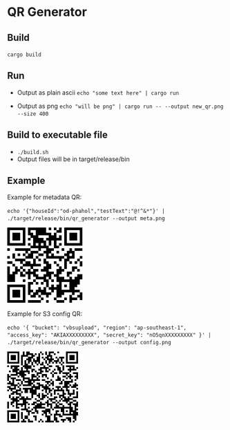 # QR Generator

## Build
`cargo build`

## Run

- Output as plain ascii
  `echo "some text here" | cargo run`

- Output as png
  `echo "will be png" | cargo run -- --output new_qr.png --size 400`

## Build to executable file

- `./build.sh`
- Output files will be in target/release/bin

## Example

Example for metadata QR:

`echo '{"houseId":"od-phahol","testText":"@!^&*"}' | ./target/release/bin/qr_generator --output meta.png`

![metadata qr](meta.png)

Example for S3 config QR:

`echo '{ "bucket": "vbsupload", "region": "ap-southeast-1", "access_key": "AKIAXXXXXXXXX", "secret_key": "nO5qnXXXXXXXXX" }' | ./target/release/bin/qr_generator --output config.png`

![s3 config qr](config.png)
